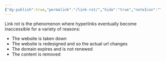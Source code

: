 ```yaml
---
{"dg-publish":true,"permalink":"/link-rot/","hide":"true","noteIcon":"","created":"2025-03-14T00:23:14.860-07:00","updated":"2025-03-14T01:44:53.998-07:00"}
---
```


Link rot is the phenomenon where hyperlinks eventually become inaccessible for a variety of reasons:
* The website is taken down
* The website is redesigned and so the actual url changes
* The domain expires and is not renewed
* The content is removed

